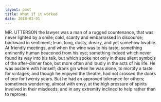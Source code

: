 ```yaml
---
layout: post
title: What if it worked
date: 2018-03-01
---
```


MR. UTTERSON the lawyer was a man of a rugged countenance, that was never lighted by a smile; <!--stop-->
cold, scanty and embarrassed in discourse; backward in sentiment; lean, long, dusty, dreary, and yet somehow lovable. At friendly meetings, and when the wine was to his taste, something eminently human beaconed from his eye; something indeed which never found its way into his talk, but which spoke not only in these silent symbols of the after-dinner face, but more often and loudly in the acts of his life. He was austere with himself; drank gin when he was alone, to mortify a taste for vintages; and though he enjoyed the theatre, had not crossed the doors of one for twenty years. But he had an approved tolerance for others; sometimes wondering, almost with envy, at the high pressure of spirits involved in their misdeeds; and in any extremity inclined to help rather than to reprove.
